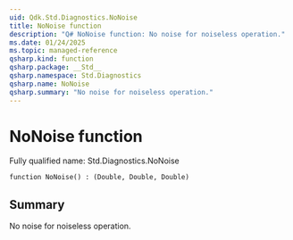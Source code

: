 ```yaml
---
uid: Qdk.Std.Diagnostics.NoNoise
title: NoNoise function
description: "Q# NoNoise function: No noise for noiseless operation."
ms.date: 01/24/2025
ms.topic: managed-reference
qsharp.kind: function
qsharp.package: __Std__
qsharp.namespace: Std.Diagnostics
qsharp.name: NoNoise
qsharp.summary: "No noise for noiseless operation."
---
```


# NoNoise function

Fully qualified name: Std.Diagnostics.NoNoise

```qsharp
function NoNoise() : (Double, Double, Double)
```

## Summary
 No noise for noiseless operation.

